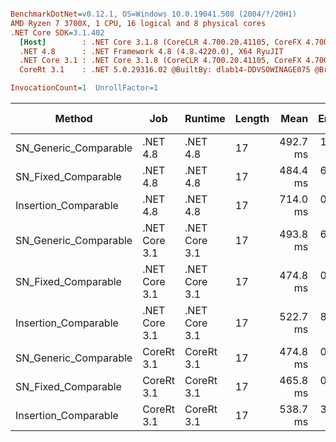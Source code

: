 ``` ini

BenchmarkDotNet=v0.12.1, OS=Windows 10.0.19041.508 (2004/?/20H1)
AMD Ryzen 7 3700X, 1 CPU, 16 logical and 8 physical cores
.NET Core SDK=3.1.402
  [Host]        : .NET Core 3.1.8 (CoreCLR 4.700.20.41105, CoreFX 4.700.20.41903), X64 RyuJIT
  .NET 4.8      : .NET Framework 4.8 (4.8.4220.0), X64 RyuJIT
  .NET Core 3.1 : .NET Core 3.1.8 (CoreCLR 4.700.20.41105, CoreFX 4.700.20.41903), X64 RyuJIT
  CoreRt 3.1    : .NET 5.0.29316.02 @BuiltBy: dlab14-DDVSOWINAGE075 @Branch: master @Commit: 40be8b7e2598b2ccb827fd90cd30c0e2d4496941, X64 AOT

InvocationCount=1  UnrollFactor=1  

```
|                Method |           Job |       Runtime | Length |     Mean |   Error |  StdDev | Gen 0 | Gen 1 | Gen 2 | Allocated |
|---------------------- |-------------- |-------------- |------- |---------:|--------:|--------:|------:|------:|------:|----------:|
| SN_Generic_Comparable |      .NET 4.8 |      .NET 4.8 |     17 | 492.7 ms | 1.06 ms | 0.99 ms |     - |     - |     - |         - |
|   SN_Fixed_Comparable |      .NET 4.8 |      .NET 4.8 |     17 | 484.4 ms | 6.73 ms | 6.30 ms |     - |     - |     - |         - |
|  Insertion_Comparable |      .NET 4.8 |      .NET 4.8 |     17 | 714.0 ms | 0.93 ms | 0.82 ms |     - |     - |     - |         - |
| SN_Generic_Comparable | .NET Core 3.1 | .NET Core 3.1 |     17 | 493.8 ms | 6.63 ms | 6.20 ms |     - |     - |     - |    1336 B |
|   SN_Fixed_Comparable | .NET Core 3.1 | .NET Core 3.1 |     17 | 474.8 ms | 0.72 ms | 0.67 ms |     - |     - |     - |         - |
|  Insertion_Comparable | .NET Core 3.1 | .NET Core 3.1 |     17 | 522.7 ms | 8.81 ms | 8.24 ms |     - |     - |     - |    1336 B |
| SN_Generic_Comparable |    CoreRt 3.1 |    CoreRt 3.1 |     17 | 474.8 ms | 0.68 ms | 0.61 ms |     - |     - |     - |         - |
|   SN_Fixed_Comparable |    CoreRt 3.1 |    CoreRt 3.1 |     17 | 465.8 ms | 0.84 ms | 0.75 ms |     - |     - |     - |         - |
|  Insertion_Comparable |    CoreRt 3.1 |    CoreRt 3.1 |     17 | 538.7 ms | 3.55 ms | 3.32 ms |     - |     - |     - |         - |

